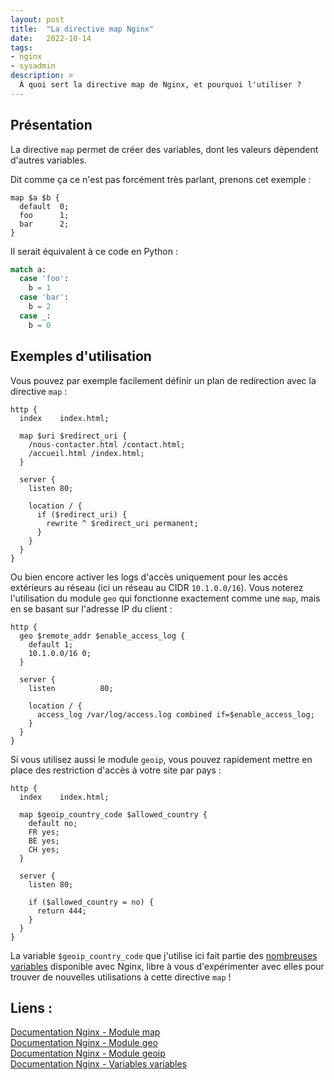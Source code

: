 ```yaml
---
layout: post
title:  "La directive map Nginx"
date:   2022-10-14
tags:
- nginx
- sysadmin
description: >
  À quoi sert la directive map de Nginx, et pourquoi l'utiliser ?
---
```


## Présentation

La directive `map` permet de créer des variables, dont les valeurs dépendent d'autres variables.

Dit comme ça ce n'est pas forcément très parlant, prenons cet exemple :

```nginx
map $a $b {
  default  0;
  foo      1;
  bar      2;
}
```

Il serait équivalent à ce code en Python :

```py
match a:
  case 'foo':
    b = 1
  case 'bar':
    b = 2
  case _:
    b = 0
```

## Exemples d'utilisation

Vous pouvez par exemple facilement définir un plan de redirection avec la directive `map` :

```nginx
http {
  index    index.html;

  map $uri $redirect_uri {
    /nous-contacter.html /contact.html;
    /accueil.html /index.html;
  }

  server {
    listen 80;

    location / {
      if ($redirect_uri) {
        rewrite ^ $redirect_uri permanent;
      }
    }
  }
}
```

Ou bien encore activer les logs d'accès uniquement pour les accès extérieurs au réseau (ici un réseau au CIDR `10.1.0.0/16`). Vous noterez l'utilisation du module `geo` qui fonctionne exactement comme une `map`, mais en se basant sur l'adresse IP du client :

```nginx
http {
  geo $remote_addr $enable_access_log {
    default 1;
    10.1.0.0/16 0;
  }

  server {
    listen          80;

    location / {
      access_log /var/log/access.log combined if=$enable_access_log;
    }
  }
}
```

Si vous utilisez aussi le module `geoip`, vous pouvez rapidement mettre en place des restriction d'accès à votre site par pays :

```nginx
http {
  index    index.html;

  map $geoip_country_code $allowed_country {
    default no;
    FR yes;
    BE yes;
    CH yes;
  }

  server {
    listen 80;

    if ($allowed_country = no) {
      return 444;
    }
  }
}
```

La variable `$geoip_country_code` que j'utilise ici fait partie des [nombreuses variables](https://nginx.org/en/docs/http/ngx_http_geoip_module.html#var_geoip_country_code) disponible avec Nginx, libre à vous d'expérimenter avec elles pour trouver de nouvelles utilisations à cette directive `map` !


## Liens :

[Documentation Nginx - Module map](https://nginx.org/en/docs/http/ngx_http_map_module.html)    
[Documentation Nginx - Module geo](https://nginx.org/en/docs/http/ngx_http_geo_module.html)    
[Documentation Nginx - Module geoip](https://nginx.org/en/docs/http/ngx_http_geoip_module.html)    
[Documentation Nginx - Variables variables](https://nginx.org/en/docs/http/ngx_http_geoip_module.html#var_geoip_country_code)
